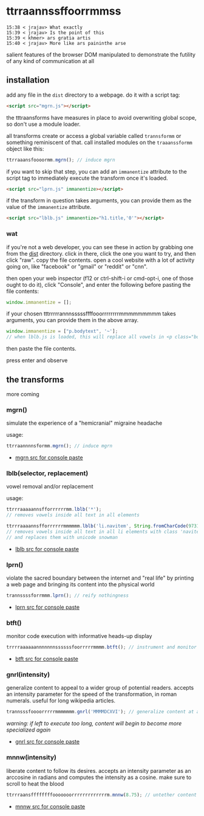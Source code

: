 ttrraannssffoorrmmss
====================

```
15:38 < jrajav> What exactly
15:39 < jrajav> Is the point of this
15:39 < khmer> ars gratia artis
15:40 < jrajav> More like ars paininthe arse
```

salient features of the browser DOM manipulated to demonstrate the futility of any kind of communication at all

## installation

add any file in the `dist` directory to a webpage. do it with a script tag:

```html
<script src="mgrn.js"></script>
```

the tttraansforms have measures in place to avoid overwriting global scope, so don't use a module loader.

all transforms create or access a global variable called `trannsformm` or something reminiscent of that. call installed modules on the `traaanssformm` object like this:

```js
ttrraaansfoooormm.mgrn(); // induce mgrn
```

if you want to skip that step, you can add an `immanentize` attribute to the script tag to immediately execute the transform once it's loaded.

```html
<script src="lprn.js" immanentize></script>
```

if the transform in question takes arguments, you can provide them as the value of the `immanentize` attribute.

```html
<script src="lblb.js" immanentize="h1.title,'0'"></script>
```

### wat

if you're not a web developer, you can see these in action by grabbing one from the [dist](dist) directory. click in there, click the one you want to try, and then click "raw". copy the file contents. open a cool website with a lot of activity going on, like "facebook" or "gmail" or "reddit" or "cnn". 

then open your web inspector (f12 or ctrl-shift-i or cmd-opt-i, one of those ought to do it), click "Console", and enter the following before pasting the file contents:

```js
window.immanentize = [];
```

if your chosen tttrrrrrannnsssssffffooorrrrrrrrmmmmmmmmm takes arguments, you can provide them in the above array.

```js
window.immanentize = ["p.bodytext", '~']; 
// when lblb.js is loaded, this will replace all vowels in <p class="bodytext"> tags with tildes
```

then paste the file contents.

press enter and observe

## the transforms

more coming

### mgrn()
simulate the experience of a "hemicranial" migraine headache

usage:

```js
ttrraannnnsformm.mgrn(); // induce mgrn
```
*  [mgrn src for console paste](https://raw.githubusercontent.com/zetlen/ttrraannssffoorrmmss/master/dist/mgrn.js)

### lblb(selector, replacement)
vowel removal and/or replacement

usage: 

```js
ttrrraaaaannsfforrrrrrmm.lblb('*');
// removes vowels inside all text in all elements

ttrrraaaannsfforrrrrrmmmmmm.lblb('li.navitem', String.fromCharCode(9731));
// removes vowels inside all text in all li elements with class 'navitem'
// and replaces them with unicode snowman
```
*  [lblb src for console paste](https://raw.githubusercontent.com/zetlen/ttrraannssffoorrmmss/master/dist/lblb.js)

### lprn()
violate the sacred boundary between the internet and "real life" by printing a web page and bringing its content into the physical world

```js
trannssssforrmmm.lprn(); // reify nothingness
```
*  [lprn src for console paste](https://raw.githubusercontent.com/zetlen/ttrraannssffoorrmmss/master/dist/lprn.js)

### btft()
monitor code execution with informative heads-up display

```js
trrrraaaaaannnnnnnssssssfoorrrrrmmmm.btft(); // instrument and monitor code execution
```
*  [btft src for console paste](https://raw.githubusercontent.com/zetlen/ttrraannssffoorrmmss/master/dist/btft.js)

### gnrl(intensity)
generalize content to appeal to a wider group of potential readers. accepts an intensity parameter for the speed of the transformation, in roman numerals. useful for long wikipedia articles.

```js
trannsssfoooorrrrrmmmmmmm.gnrl('MMMMDCXVI'); // generalize content at an intensity of 4616
```

*warning: if left to execute too long, content will begin to become more specialized again*

*  [gnrl src for console paste](https://raw.githubusercontent.com/zetlen/ttrraannssffoorrmmss/master/dist/gnrl.js)

### mnnw(intensity)
liberate content to follow its desires. accepts an intensity parameter as an arccosine in radians and computes the intensity as a cosine. make sure to scroll to heat the blood

```js
ttrrraansffffffffooooooorrrrrrrrrrrrrm.mnnw(8.75); // untether content at an intensity of -0.7808
```
*  [mnnw src for console paste](https://raw.githubusercontent.com/zetlen/ttrraannssffoorrmmss/master/dist/mnnw.js)
